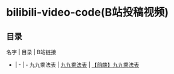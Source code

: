 # bilibili-video-code(B站投稿视频)

## 目录

名字 | 目录 | B站链接
- | - | -
九九乘法表 | [九九乘法表](./000__99-multi-table) | [【前端】九九乘法表](https://www.bilibili.com/video/BV1tK411H7yS/)
